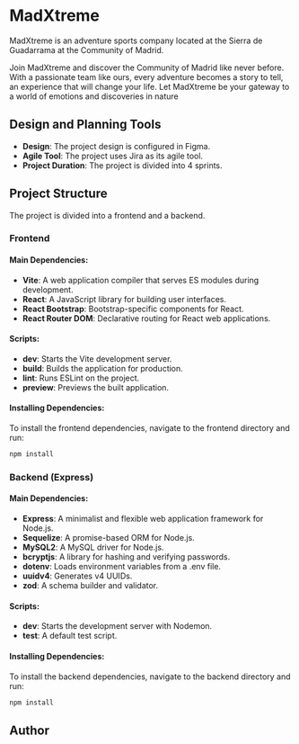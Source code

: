 # MadXtreme

MadXtreme is an adventure sports company located at the Sierra de Guadarrama at the Community of Madrid.

Join MadXtreme and discover the Community of Madrid like never before. With a passionate team like ours, every adventure becomes a story to tell, an experience that will change your life. Let MadXtreme be your gateway to a world of emotions and discoveries in nature

## Design and Planning Tools

- **Design**: The project design is configured in Figma.
- **Agile Tool**: The project uses Jira as its agile tool.
- **Project Duration**: The project is divided into 4 sprints.

## Project Structure

The project is divided into a frontend and a backend.

### Frontend

#### Main Dependencies:

- **Vite**: A web application compiler that serves ES modules during development.
- **React**: A JavaScript library for building user interfaces.
- **React Bootstrap**: Bootstrap-specific components for React.
- **React Router DOM**: Declarative routing for React web applications.

#### Scripts:

- **dev**: Starts the Vite development server.
- **build**: Builds the application for production.
- **lint**: Runs ESLint on the project.
- **preview**: Previews the built application.

#### Installing Dependencies:

To install the frontend dependencies, navigate to the frontend directory and run:

```bash
npm install
```

### Backend (Express)

#### Main Dependencies:

- **Express**: A minimalist and flexible web application framework for Node.js.
- **Sequelize**: A promise-based ORM for Node.js.
- **MySQL2**: A MySQL driver for Node.js.
- **bcryptjs**: A library for hashing and verifying passwords.
- **dotenv**: Loads environment variables from a .env file.
- **uuidv4**: Generates v4 UUIDs.
- **zod**: A schema builder and validator.

#### Scripts:

- **dev**: Starts the development server with Nodemon.
- **test**: A default test script.

#### Installing Dependencies:

To install the backend dependencies, navigate to the backend directory and run:

```bash
npm install
```

## Author

